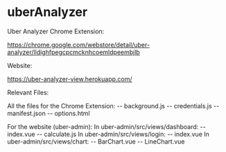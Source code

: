 # uberAnalyzer

Uber Analyzer Chrome Extension:

https://chrome.google.com/webstore/detail/uber-analyzer/lldighfpegcpcmcknhcoemldpeembjlb

Website: 

https://uber-analyzer-view.herokuapp.com/


Relevant Files:

All the files for the Chrome Extension:
-- background.js
-- credentials.js
-- manifest.json
-- options.html

For the website (uber-admin):
In uber-admin/src/views/dashboard:
-- index.vue
-- calculate.js
In uber-admin/src/views/login:
-- index.vue
In uber-admin/src/views/chart:
-- BarChart.vue
-- LineChart.vue
